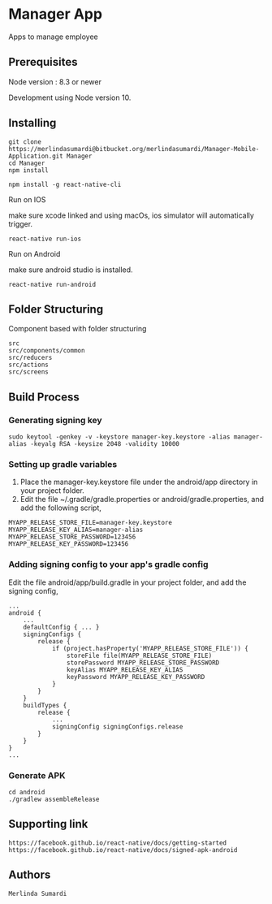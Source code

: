 # Manager App

Apps to manage employee

## Prerequisites

Node version : 8.3 or newer

Development using Node version 10.

## Installing

```
git clone https://merlindasumardi@bitbucket.org/merlindasumardi/Manager-Mobile-Application.git Manager
cd Manager
npm install

npm install -g react-native-cli
```

Run on IOS

make sure xcode linked and using macOs, ios simulator will automatically trigger.

```
react-native run-ios
```

Run on Android

make sure android studio is installed.
```
react-native run-android
```

## Folder Structuring

Component based with folder structuring

```
src
src/components/common
src/reducers
src/actions
src/screens
```

## Build Process

### Generating signing key
```
sudo keytool -genkey -v -keystore manager-key.keystore -alias manager-alias -keyalg RSA -keysize 2048 -validity 10000
```

### Setting up gradle variables

1. Place the manager-key.keystore file under the android/app directory in your project folder.
2. Edit the file ~/.gradle/gradle.properties or android/gradle.properties, and add the following script,
```
MYAPP_RELEASE_STORE_FILE=manager-key.keystore
MYAPP_RELEASE_KEY_ALIAS=manager-alias
MYAPP_RELEASE_STORE_PASSWORD=123456
MYAPP_RELEASE_KEY_PASSWORD=123456
```

### Adding signing config to your app's gradle config
Edit the file android/app/build.gradle in your project folder, and add the signing config,

```
...
android {
    ...
    defaultConfig { ... }
    signingConfigs {
        release {
            if (project.hasProperty('MYAPP_RELEASE_STORE_FILE')) {
                storeFile file(MYAPP_RELEASE_STORE_FILE)
                storePassword MYAPP_RELEASE_STORE_PASSWORD
                keyAlias MYAPP_RELEASE_KEY_ALIAS
                keyPassword MYAPP_RELEASE_KEY_PASSWORD
            }
        }
    }
    buildTypes {
        release {
            ...
            signingConfig signingConfigs.release
        }
    }
}
...
```

### Generate APK

```
cd android
./gradlew assembleRelease
```

## Supporting link

```
https://facebook.github.io/react-native/docs/getting-started
https://facebook.github.io/react-native/docs/signed-apk-android
```

## Authors

```
Merlinda Sumardi
```
